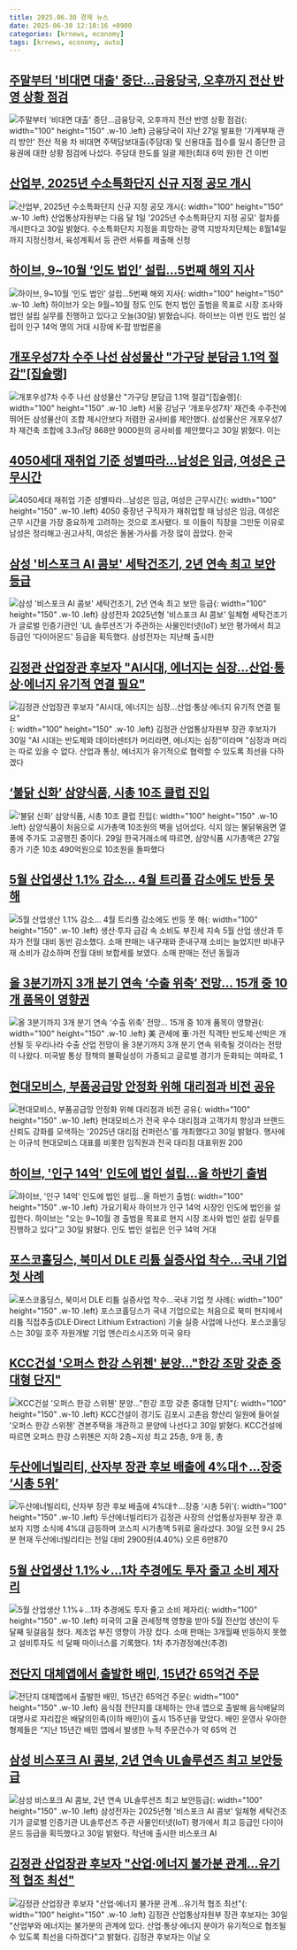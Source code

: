 ```yaml
---
title: 2025.06.30 경제 뉴스
date: 2025-06-30 12:10:16 +0900
categories: [krnews, economy]
tags: [krnews, economy, auto]
---
```

## [주말부터 '비대면 대출' 중단…금융당국, 오후까지 전산 반영 상황 점검](https://n.news.naver.com/mnews/article/421/0008339130)

![주말부터 '비대면 대출' 중단…금융당국, 오후까지 전산 반영 상황 점검](https://mimgnews.pstatic.net/image/origin/421/2025/06/29/8339130.jpg?type=nf220_150){: width="100" height="150" .w-10 .left}
금융당국이 지난 27일 발표한 '가계부채 관리 방안' 전산 적용 차 비대면 주택담보대출(주담대) 및 신용대출 접수를 일시 중단한 금융권에 대한 상황 점검에 나섰다. 주담대 한도를 일괄 제한(최대 6억 원)한 건 이번

## [산업부, 2025년 수소특화단지 신규 지정 공모 개시](https://n.news.naver.com/mnews/article/014/0005370002)

![산업부, 2025년 수소특화단지 신규 지정 공모 개시](https://mimgnews.pstatic.net/image/origin/014/2025/06/30/5370002.jpg?type=nf220_150){: width="100" height="150" .w-10 .left}
산업통상자원부는 다음 달 1일 '2025년 수소특화단지 지정 공모' 절차를 개시한다고 30일 밝혔다. 수소특화단지 지정을 희망하는 광역 지방자치단체는 8월14일까지 지정신청서, 육성계획서 등 관련 서류를 제출해 신청

## [하이브, 9~10월 ‘인도 법인’ 설립…5번째 해외 지사](https://n.news.naver.com/mnews/article/056/0011979303)

![하이브, 9~10월 ‘인도 법인’ 설립…5번째 해외 지사](https://mimgnews.pstatic.net/image/origin/056/2025/06/30/11979303.jpg?type=nf220_150){: width="100" height="150" .w-10 .left}
하이브가 오는 9월~10월 정도 인도 현지 법인 출범을 목표로 시장 조사와 법인 설립 실무를 진행하고 있다고 오늘(30일) 밝혔습니다. 하이브는 이번 인도 법인 설립이 인구 14억 명의 거대 시장에 K-팝 방법론을

## [개포우성7차 수주 나선 삼성물산 "가구당 분담금 1.1억 절감"[집슐랭]](https://n.news.naver.com/mnews/article/011/0004502994)

![개포우성7차 수주 나선 삼성물산 "가구당 분담금 1.1억 절감"[집슐랭]](https://mimgnews.pstatic.net/image/origin/011/2025/06/30/4502994.jpg?type=nf220_150){: width="100" height="150" .w-10 .left}
서울 강남구 ‘개포우성7차’ 재건축 수주전에 뛰어든 삼성물산이 조합 제시안보다 저렴한 공사비를 제안했다. 삼성물산은 개포우성7차 재건축 조합에 3.3㎡당 868만 9000원의 공사비를 제안했다고 30일 밝혔다. 이는

## [4050세대 재취업 기준 성별따라…남성은 임금, 여성은 근무시간](https://n.news.naver.com/mnews/article/008/0005214481)

![4050세대 재취업 기준 성별따라…남성은 임금, 여성은 근무시간](https://mimgnews.pstatic.net/image/origin/008/2025/06/30/5214481.jpg?type=nf220_150){: width="100" height="150" .w-10 .left}
4050 중장년 구직자가 재취업할 때 남성은 임금, 여성은 근무 시간을 가장 중요하게 고려하는 것으로 조사됐다. 또 이들이 직장을 그만둔 이유로 남성은 정리해고·권고사직, 여성은 돌봄·가사를 가장 많이 꼽았다. 한국

## [삼성 '비스포크 AI 콤보' 세탁건조기, 2년 연속 최고 보안 등급](https://n.news.naver.com/mnews/article/003/0013332379)

![삼성 '비스포크 AI 콤보' 세탁건조기, 2년 연속 최고 보안 등급](https://mimgnews.pstatic.net/image/origin/003/2025/06/30/13332379.jpg?type=nf220_150){: width="100" height="150" .w-10 .left}
삼성전자 2025년형 '비스포크 AI 콤보' 일체형 세탁건조기가 글로벌 인증기관인 'UL 솔루션즈'가 주관하는 사물인터넷(IoT) 보안 평가에서 최고 등급인 '다이아몬드' 등급을 획득했다. 삼성전자는 지난해 출시한

## [김정관 산업장관 후보자 "AI시대, 에너지는 심장…산업·통상·에너지 유기적 연결 필요"](https://n.news.naver.com/mnews/article/277/0005615113)

![김정관 산업장관 후보자 "AI시대, 에너지는 심장…산업·통상·에너지 유기적 연결 필요"](https://mimgnews.pstatic.net/image/origin/277/2025/06/30/5615113.jpg?type=nf220_150){: width="100" height="150" .w-10 .left}
김정관 산업통상자원부 장관 후보자가 30일 "AI 시대는 반도체와 데이터센터가 머리라면, 에너지는 심장"이라며 "심장과 머리는 따로 있을 수 없다. 산업과 통상, 에너지가 유기적으로 협력할 수 있도록 최선을 다하겠다

## [‘불닭 신화’ 삼양식품, 시총 10조 클럽 진입](https://n.news.naver.com/mnews/article/366/0001088476)

![‘불닭 신화’ 삼양식품, 시총 10조 클럽 진입](https://mimgnews.pstatic.net/image/origin/366/2025/06/29/1088476.jpg?type=nf220_150){: width="100" height="150" .w-10 .left}
삼양식품이 처음으로 시가총액 10조원의 벽을 넘어섰다. 식지 않는 불닭볶음면 열풍에 주가도 고공행진 중이다. 29일 한국거래소에 따르면, 삼양식품 시가총액은 27일 종가 기준 10조 490억원으로 10조원을 돌파했다

## [5월 산업생산 1.1% 감소… 4월 트리플 감소에도 반등 못 해](https://n.news.naver.com/mnews/article/366/0001088578)

![5월 산업생산 1.1% 감소… 4월 트리플 감소에도 반등 못 해](https://mimgnews.pstatic.net/image/origin/366/2025/06/30/1088578.jpg?type=nf220_150){: width="100" height="150" .w-10 .left}
생산·투자 급감 속 소비도 부진세 지속 5월 산업 생산과 투자가 전월 대비 동반 감소했다. 소매 판매는 내구재와 준내구재 소비는 늘었지만 비내구재 소비가 감소하며 전월 대비 보합세를 보였다. 소매 판매는 전년 동월과

## [올 3분기까지 3개 분기 연속 ‘수출 위축’ 전망… 15개 중 10개 품목이 영향권](https://n.news.naver.com/mnews/article/023/0003914065)

![올 3분기까지 3개 분기 연속 ‘수출 위축’ 전망… 15개 중 10개 품목이 영향권](https://mimgnews.pstatic.net/image/origin/023/2025/06/30/3914065.jpg?type=nf220_150){: width="100" height="150" .w-10 .left}
美 관세에 車·가전 직격탄 반도체·선박은 개선될 듯 우리나라 수출 산업 전망이 올 3분기까지 3개 분기 연속 위축될 것이라는 전망이 나왔다. 미국발 통상 정책의 불확실성이 가중되고 글로벌 경기가 둔화되는 여파로, 1

## [현대모비스, 부품공급망 안정화 위해 대리점과 비전 공유](https://n.news.naver.com/mnews/article/277/0005614994)

![현대모비스, 부품공급망 안정화 위해 대리점과 비전 공유](https://mimgnews.pstatic.net/image/origin/277/2025/06/30/5614994.jpg?type=nf220_150){: width="100" height="150" .w-10 .left}
현대모비스가 전국 우수 대리점과 고객가치 향상과 브랜드 신뢰도 강화를 모색하는 '2025년 대리점 컨퍼런스'를 개최했다고 30일 밝혔다. 행사에는 이규석 현대모비스 대표를 비롯한 임직원과 전국 대리점 대표위원 200

## [하이브, '인구 14억' 인도에 법인 설립…올 하반기 출범](https://n.news.naver.com/mnews/article/015/0005151177)

![하이브, '인구 14억' 인도에 법인 설립…올 하반기 출범](https://mimgnews.pstatic.net/image/origin/015/2025/06/30/5151177.jpg?type=nf220_150){: width="100" height="150" .w-10 .left}
가요기획사 하이브가 인구 14억 시장인 인도에 법인을 설립한다. 하이브는 "오는 9~10월 경 출범을 목표로 현지 시장 조사와 법인 설립 실무를 진행하고 있다"고 30일 밝혔다. 인도 법인 설립은 인구 14억 거대

## [포스코홀딩스, 북미서 DLE 리튬 실증사업 착수…국내 기업 첫 사례](https://n.news.naver.com/mnews/article/277/0005614912)

![포스코홀딩스, 북미서 DLE 리튬 실증사업 착수…국내 기업 첫 사례](https://mimgnews.pstatic.net/image/origin/277/2025/06/30/5614912.jpg?type=nf220_150){: width="100" height="150" .w-10 .left}
포스코홀딩스가 국내 기업으로는 처음으로 북미 현지에서 리튬 직접추출(DLE·Direct Lithium Extraction) 기술 실증 사업에 나선다. 포스코홀딩스는 30일 호주 자원개발 기업 앤슨리소시즈와 미국 유타

## [KCC건설 '오퍼스 한강 스위첸' 분양…"한강 조망 갖춘 중대형 단지"](https://n.news.naver.com/mnews/article/421/0008340580)

![KCC건설 '오퍼스 한강 스위첸' 분양…"한강 조망 갖춘 중대형 단지"](https://mimgnews.pstatic.net/image/origin/421/2025/06/30/8340580.jpg?type=nf220_150){: width="100" height="150" .w-10 .left}
KCC건설이 경기도 김포시 고촌읍 향산리 일원에 들어설 '오퍼스 한강 스위첸' 견본주택을 개관하고 분양에 나선다고 30일 밝혔다. KCC건설에 따르면 오퍼스 한강 스위첸은 지하 2층~지상 최고 25층, 9개 동, 총

## [두산에너빌리티, 산자부 장관 후보 배출에 4%대↑…장중 ‘시총 5위’](https://n.news.naver.com/mnews/article/009/0005516748)

![두산에너빌리티, 산자부 장관 후보 배출에 4%대↑…장중 ‘시총 5위’](https://mimgnews.pstatic.net/image/origin/009/2025/06/30/5516748.jpg?type=nf220_150){: width="100" height="150" .w-10 .left}
두산에너빌리티가 김정관 사장의 산업통상자원부 장관 후보자 지명 소식에 4%대 급등하며 코스피 시가총액 5위로 올라섰다. 30일 오전 9시 25분 현재 두산에너빌리티는 전일 대비 2900원(4.40%) 오른 6만870

## [5월 산업생산 1.1%↓…1차 추경에도 투자 줄고 소비 제자리](https://n.news.naver.com/mnews/article/020/0003644592)

![5월 산업생산 1.1%↓…1차 추경에도 투자 줄고 소비 제자리](https://mimgnews.pstatic.net/image/origin/020/2025/06/30/3644592.jpg?type=nf220_150){: width="100" height="150" .w-10 .left}
미국의 고율 관세정책 영향을 받아 5월 전산업 생산이 두 달째 뒷걸음질 쳤다. 제조업 부진 영향이 가장 컸다. 소매 판매는 3개월째 반등하지 못했고 설비투자도 석 달째 마이너스를 기록했다. 1차 추가경정예산(추경)

## [전단지 대체앱에서 출발한 배민, 15년간 65억건 주문](https://n.news.naver.com/mnews/article/011/0004503002)

![전단지 대체앱에서 출발한 배민, 15년간 65억건 주문](https://mimgnews.pstatic.net/image/origin/011/2025/06/30/4503002.jpg?type=nf220_150){: width="100" height="150" .w-10 .left}
음식점 전단지를 대체하는 안내 앱으로 출발해 음식배달의 대명사로 자리잡은 배달의민족(이하 배민)이 출시 15주년을 맞았다. 배민 운영사 우아한형제들은 “지난 15년간 배민 앱에서 발생한 누적 주문건수가 약 65억 건

## [삼성 비스포크 AI 콤보, 2년 연속 UL솔루션즈 최고 보안등급](https://n.news.naver.com/mnews/article/001/0015477241)

![삼성 비스포크 AI 콤보, 2년 연속 UL솔루션즈 최고 보안등급](https://mimgnews.pstatic.net/image/origin/001/2025/06/30/15477241.jpg?type=nf220_150){: width="100" height="150" .w-10 .left}
삼성전자는 2025년형 '비스포크 AI 콤보' 일체형 세탁건조기가 글로벌 인증기관 UL솔루션즈 주관 사물인터넷(IoT) 평가에서 최고 등급인 다이아몬드 등급을 획득했다고 30일 밝혔다. 작년에 출시한 비스포크 AI

## [김정관 산업장관 후보자 "산업·에너지 불가분 관계…유기적 협조 최선"](https://n.news.naver.com/mnews/article/003/0013332689)

![김정관 산업장관 후보자 "산업·에너지 불가분 관계…유기적 협조 최선"](https://mimgnews.pstatic.net/image/origin/003/2025/06/30/13332689.jpg?type=nf220_150){: width="100" height="150" .w-10 .left}
김정관 산업통상자원부 장관 후보자는 30일 "산업부와 에너지는 불가분의 관계에 있다. 산업·통상·에너지 분야가 유기적으로 협조될 수 있도록 최선을 다하겠다"고 밝혔다. 김정관 후보자는 이날 오

